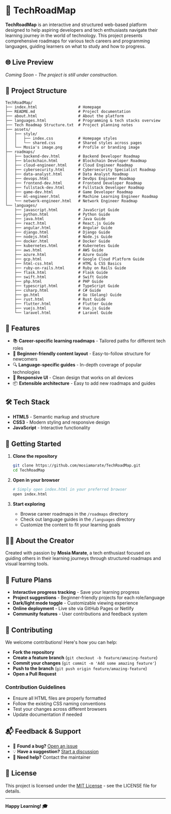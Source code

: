 # 🚀 TechRoadMap

**TechRoadMap** is an interactive and structured web-based platform designed to help aspiring developers and tech enthusiasts navigate their learning journey in the world of technology. This project presents comprehensive roadmaps for various tech careers and programming languages, guiding learners on what to study and how to progress.

## 🌐 Live Preview

*Coming Soon - The project is still under construction.*

## 📁 Project Structure

```
TechRoadMap/
├── index.html                  # Homepage
├── README.md                   # Project documentation
├── about.html                  # About the platform
├── languages.html              # Programming & tech stacks overview
├── Tech Roadmap Structure.txt  # Project planning notes
├── assets/
│   ├── style/
│   │   ├── index.css           # Homepage styles
│   │   └── shared.css          # Shared styles across pages
│   └── Mosia's image.png       # Profile or branding image
├── roadmaps/
│   ├── backend-dev.html        # Backend Developer Roadmap
│   ├── blockchain.html         # Blockchain Developer Roadmap
│   ├── cloud-engineer.html     # Cloud Engineer Roadmap
│   ├── cybersecurity.html      # Cybersecurity Specialist Roadmap
│   ├── data-analyst.html       # Data Analyst Roadmap
│   ├── devops.html             # DevOps Engineer Roadmap
│   ├── frontend-dev.html       # Frontend Developer Roadmap
│   ├── fullstack-dev.html      # Fullstack Developer Roadmap
│   ├── game-dev.html           # Game Developer Roadmap
│   ├── ml-engineer.html        # Machine Learning Engineer Roadmap
│   └── network-engineer.html   # Network Engineer Roadmap
└── languages/
    ├── javascript.html         # JavaScript Guide
    ├── python.html             # Python Guide
    ├── java.html               # Java Guide
    ├── react.html              # React.js Guide
    ├── angular.html            # Angular Guide
    ├── django.html             # Django Guide
    ├── nodejs.html             # Node.js Guide
    ├── docker.html             # Docker Guide
    ├── kubernetes.html         # Kubernetes Guide
    ├── aws.html                # AWS Guide
    ├── azure.html              # Azure Guide
    ├── gcp.html                # Google Cloud Platform Guide
    ├── html-css.html           # HTML & CSS Basics
    ├── ruby-on-rails.html      # Ruby on Rails Guide
    ├── flask.html              # Flask Guide
    ├── swift.html              # Swift Guide
    ├── php.html                # PHP Guide
    ├── typescript.html         # TypeScript Guide
    ├── csharp.html             # C# Guide
    ├── go.html                 # Go (Golang) Guide
    ├── rust.html               # Rust Guide
    ├── flutter.html            # Flutter Guide
    ├── vuejs.html              # Vue.js Guide
    └── laravel.html            # Laravel Guide
```

## 🎯 Features

- 📚 **Career-specific learning roadmaps** - Tailored paths for different tech roles
- 🧠 **Beginner-friendly content layout** - Easy-to-follow structure for newcomers
- 🔍 **Language-specific guides** - In-depth coverage of popular technologies
- 🎨 **Responsive UI** - Clean design that works on all devices
- 📦 **Extensible architecture** - Easy to add new roadmaps and guides

## 🛠️ Tech Stack

- **HTML5** - Semantic markup and structure
- **CSS3** - Modern styling and responsive design
- **JavaScript** - Interactive functionality

## 🚀 Getting Started

1. **Clone the repository**
   ```bash
   git clone https://github.com/mosiamarate/TechRoadMap.git
   cd TechRoadMap
   ```

2. **Open in your browser**
   ```bash
   # Simply open index.html in your preferred browser
   open index.html
   ```

3. **Start exploring**
   - Browse career roadmaps in the `/roadmaps` directory
   - Check out language guides in the `/languages` directory
   - Customize the content to fit your learning goals

## 🙋‍♂️ About the Creator

Created with passion by **Mosia Marate**, a tech enthusiast focused on guiding others in their learning journeys through structured roadmaps and visual learning tools.

## 📌 Future Plans

- **Interactive progress tracking** - Save your learning progress
- **Project suggestions** - Beginner-friendly projects for each role/language
- **Dark/light mode toggle** - Customizable viewing experience
- **Online deployment** - Live site via GitHub Pages or Netlify
- **Community features** - User contributions and feedback system

## 🤝 Contributing

We welcome contributions! Here's how you can help:

- **Fork the repository**
- **Create a feature branch** (`git checkout -b feature/amazing-feature`)
- **Commit your changes** (`git commit -m 'Add some amazing feature'`)
- **Push to the branch** (`git push origin feature/amazing-feature`)
- **Open a Pull Request**

### Contribution Guidelines
- Ensure all HTML files are properly formatted
- Follow the existing CSS naming conventions
- Test your changes across different browsers
- Update documentation if needed

## 📬 Feedback & Support

- 🐛 **Found a bug?** [Open an issue](https://github.com/mosiamarate/TechRoadMap/issues)
- 💡 **Have a suggestion?** [Start a discussion](https://github.com/mosiamarate/TechRoadMap/discussions)
- 📧 **Need help?** Contact the maintainer

## 📄 License

This project is licensed under the [MIT License](LICENSE) - see the LICENSE file for details.

---

**Happy Learning! 🎓**
